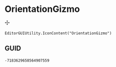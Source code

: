 # OrientationGizmo
![](/img/OrientationGizmo.png)

``` CSharp
EditorGUIUtility.IconContent("OrientationGizmo")
```
## GUID
```
-7183629658564907559
```
